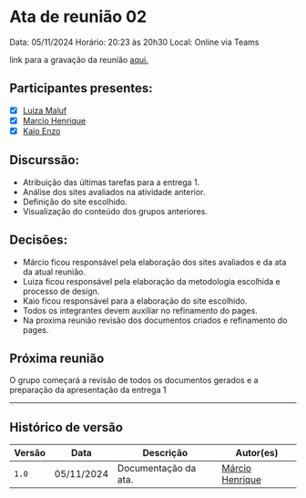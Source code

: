 # Ata de reunião 02

Data: 05/11/2024 Horário: 20:23 às 20h30 Local: Online via Teams

link para a gravação da reunião [aqui.](https://unbbr.sharepoint.com/sites/GRUPO8-IHC/Documentos%20Compartilhados/General/Recordings/Reuni%C3%A3o%20em%20_General_-20241105_202352-Meeting%20Recording.mp4?web=1&referrer=Teams.TEAMS-ELECTRON&referrerScenario=MeetingChicletGetLink.view)

## Participantes presentes:

- [x] [Luiza Maluf](https://github.com/LuizaMaluf)
- [x] [Marcio Henrique](https://github.com/DeM4rcio)
- [x] [Kaio Enzo](https://github.com/kaioenzo)

## Discurssão:

- Atribuição das últimas tarefas para a entrega 1.
- Análise dos sites avaliados na atividade anterior.
- Definição do site escolhido.
- Visualização do conteúdo dos grupos anteriores.


## Decisões:

- Márcio ficou responsável pela elaboração dos sites avaliados e da ata da atual reunião.
- Luiza ficou responsável pela elaboração da metodologia escolhida e processo de design.
- Kaio ficou responsável para a elaboração do site escolhido.
- Todos os integrantes devem auxiliar no refinamento do pages.
- Na proxima reunião revisão dos documentos criados e refinamento do pages.

## Próxima reunião

O grupo começará a revisão de todos os documentos gerados e a preparação da apresentação da entrega 1

---
## Histórico de versão

| Versão |    Data    |      Descrição      |             Autor(es)                        |
|--------|------------|---------------------|----------------------------------------------|
| `1.0`  | 05/11/2024 | Documentação da ata. | [Márcio Henrique](https://github.com/DeM4rcio)   |